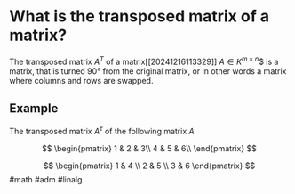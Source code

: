 # What is the transposed matrix of a matrix? 
The transposed matrix $A^T$ of a matrix[[20241216113329]] $A \in K^{m \times n}$$ is a matrix, that is turned 90° from the original matrix, or in other words a matrix where columns and rows are swapped.

## Example
The transposed matrix $A^{\tau}$ of the following matrix $A$

$$
\begin{pmatrix}
1 & 2 & 3\\
4 & 5 & 6\\
\end{pmatrix}
$$

$$
\begin{pmatrix}
1 & 4 \\
2 & 5 \\
3 & 6
\end{pmatrix}
$$
#math #adm #linalg